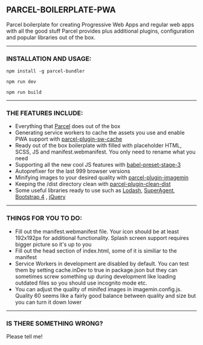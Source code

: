 ## PARCEL-BOILERPLATE-PWA

Parcel boilerplate for creating Progressive Web Apps and regular web apps with all the good stuff Parcel provides plus additional plugins, configuration and popular libraries out of the box.

----------

### INSTALLATION AND USAGE:

`npm install -g parcel-bundler`

`npm run dev`

`npm run build `


----------

### THE FEATURES INCLUDE:

-   Everything that  [Parcel](https://github.com/parcel-bundler/parcel)  does out of the box
-   Generating service workers to cache the assets you use and enable PWA support with  [parcel-plugin-sw-cache](https://github.com/mischnic/parcel-plugin-sw-cache)
-   Ready out of the box boilerplate with filled with placeholder HTML, SCSS, JS and manifest.webmanifest. You only need to rename what you need
-   Supporting all the new cool JS features with  [babel-preset-stage-3](https://www.npmjs.com/package/babel-preset-stage-3)
-   Autoprefixer for the last 999 browser versions
-   Minifying images to your desired quality with  [parcel-plugin-imagemin](https://github.com/DeMoorJasper/parcel-plugin-imagemin)
-   Keeping the /dist directory clean with  [parcel-plugin-clean-dist](https://github.com/qinshixixing/parcel-plugin-clean-dist)
-   Some useful libraries ready to use such as  [Lodash](https://github.com/lodash/lodash),  [SuperAgent](https://github.com/visionmedia/superagent),  [Bootstrap 4](https://github.com/twbs/bootstrap)  ,  [jQuery](https://github.com/jquery/jquery)

----------

### THINGS FOR YOU TO DO:

-   Fill out the manifest.webmanifest file. Your icon should be at least 192x192px for additional functionality. Splash screen support requires bigger picture so it's up to you
-   Fill out the head section of index.html, some of it is similiar to the manifest
-   Service Workers in development are disabled by default. You can test them by setting cache.inDev to true in package.json but they can sometimes screw something up during development like loading outdated files so you should use incognito mode etc.
-   You can adjust the quality of minifed images in imagemin.config.js. Quality 60 seems like a fairly good balance between quality and size but you can turn it down lower

----------

### IS THERE SOMETHING WRONG?

Please tell me!
